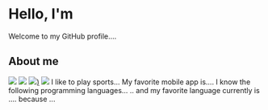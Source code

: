 # Hello, I'm <FirstName LastName>
Welcome to my GitHub profile....


## About me
[![](https://img.shields.io/badge/Programming%20Language-Python-informational?style=flat&&color=2bbc8a&logo=pastebin)](#)
[![](https://img.shields.io/badge/Music-Pop-informational?style=flat&&color=2bbc8a&logo=applemusic)](#)
[![](https://img.shields.io/badge/Martial%20Art-Karate-informational?style=flat&&color=2bbc8a&logo=pastebin))](#)
[![](https://img.shields.io/badge/Music-Pop-informational?style=flat&&color=2bbc8a&logo=applemusic)](#)
I like to play sports...
My favorite mobile app is....
I know the following programming languages...
.. and my favorite language currently is .... because ...
